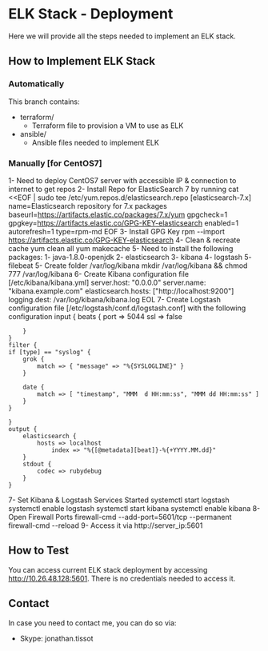 # ELK Stack - Deployment
Here we will provide all the steps needed to implement an ELK stack.

## How to Implement ELK Stack
### Automatically
This branch contains:
*   terraform/
    *   Terraform file to provision a VM to use as ELK
*   ansible/
    *   Ansible files needed to implement ELK

### Manually [for CentOS7]
1-  Need to deploy CentOS7 server with accessible IP & connection to internet to get repos
2-  Install Repo for ElasticSearch 7 by running
        cat <<EOF | sudo tee /etc/yum.repos.d/elasticsearch.repo
        [elasticsearch-7.x]
        name=Elasticsearch repository for 7.x packages
        baseurl=https://artifacts.elastic.co/packages/7.x/yum
        gpgcheck=1
        gpgkey=https://artifacts.elastic.co/GPG-KEY-elasticsearch
        enabled=1
        autorefresh=1
        type=rpm-md
        EOF
3-  Install GPG Key
    rpm --import https://artifacts.elastic.co/GPG-KEY-elasticsearch
4-  Clean & recreate cache
    yum clean all
    yum makecache
5-  Need to install the following packages:
    1-  java-1.8.0-openjdk
    2-  elasticsearch
    3-  kibana
    4-  logstash
    5-  filebeat
5-  Create folder /var/log/kibana
    mkdir /var/log/kibana && chmod 777 /var/log/kibana
6-  Create Kibana configuration file [/etc/kibana/kibana.yml]
    server.host: "0.0.0.0"
    server.name: "kibana.example.com"
    elasticsearch.hosts: ["http://localhost:9200"]
    logging.dest: /var/log/kibana/kibana.log
    EOL
7-  Create Logstash configuration file [/etc/logstash/conf.d/logstash.conf] with the following configuration
    input {
        beats {
            port => 5044
            ssl => false

        }
    }
    filter {
    if [type] == "syslog" {
        grok {
            match => { "message" => "%{SYSLOGLINE}" }
        }

        date {
            match => [ "timestamp", "MMM  d HH:mm:ss", "MMM dd HH:mm:ss" ]
        }
    }

    }
    output {
        elasticsearch {
            hosts => localhost
                index => "%{[@metadata][beat]}-%{+YYYY.MM.dd}"
        }
        stdout {
            codec => rubydebug
        }
    }
7-  Set Kibana & Logstash Services Started
    systemctl start logstash
    systemctl enable logstash
    systemctl start kibana
    systemctl enable kibana
8-  Open Firewall Ports
    firewall-cmd --add-port=5601/tcp --permanent
    firewall-cmd --reload
9-  Access it via http://server_ip:5601


## How to Test
You can access current ELK stack deployment by accessing http://10.26.48.128:5601. There is no credentials needed to access it.

## Contact

In case you need to contact me, you can do so via:
* Skype: jonathan.tissot
